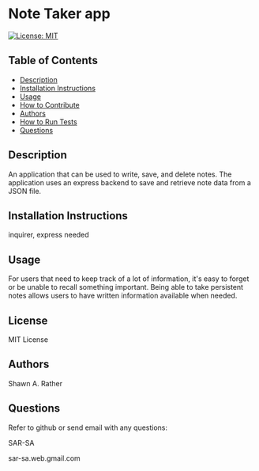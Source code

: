 # Note Taker app

[![License: MIT](https://img.shields.io/badge/License-MIT-yellow.svg)](https://opensource.org/licenses/MIT)
## Table of Contents
- [Description](#descriptiongo)
- [Installation Instructions](#installgo)
- [Usage](#usagego)
- [How to Contribute](#contrigo)
- [Authors](#authorgo)
- [How to Run Tests](#testsgo)
- [Questions](#contactgo)
        
## Description<a id='descriptiongo'></a>

An application that can be used to write, save, and delete notes. The application uses an express backend to save and retrieve note data from a JSON file.

## Installation Instructions<a id="installgo"></a>

inquirer, express needed
## Usage<a id="usagego"></a>

For users that need to keep track of a lot of information, it's easy to forget or be unable to recall something important. Being able to take persistent notes allows users to have written information available when needed.
## License<a id="licensego"></a>

MIT License


## Authors<a id="authorgo"></a>

Shawn A. Rather


## Questions<a id="contactgo"></a>

Refer to github or send email with any questions:

SAR-SA

sar-sa.web.gmail.com
